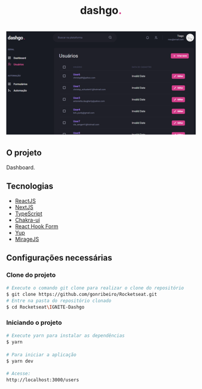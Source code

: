<h1 align="center">
  dashgo<span style="color: #D53F8C;">.</span>
</h1>

<h1 align="center">
  <img alt="Letmeask" title="Letmeask" src=".github/logo.png" />
</h1>

## O projeto

Dashboard.

## Tecnologias

- [ReactJS](https://reactjs.org/)
- [NextJS](https://nextjs.org/)
- [TypeScript](https://www.typescriptlang.org/)
- [Chakra-ui](https://chakra-ui.com/)
- [React Hook Form](https://react-hook-form.com/)
- [Yup](https://github.com/jquense/yup)
- [MirageJS](https://miragejs.com/)

## Configurações necessárias
### **Clone do projeto**

```bash
# Execute o comando git clone para realizar o clone do repositório
$ git clone https://github.com/gonribeiro/Rocketseat.git
# Entre na pasta do repositório clonado
$ cd Rocketseat\IGNITE-Dashgo
```

### **Iniciando o projeto**

```bash
# Execute yarn para instalar as dependências
$ yarn

# Para iniciar a aplicação
$ yarn dev

# Acesse:
http://localhost:3000/users

```